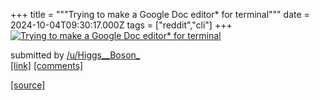+++
title = """Trying to make a Google Doc editor* for terminal"""
date = 2024-10-04T09:30:17.000Z
tags = ["reddit","cli"]
+++
[![Trying to make a Google Doc editor* for terminal](https://external-preview.redd.it/NzNtYmFnM3hrcHNkMUoXB97H2eXKduWI3TaJW281m6xlNOlpp5U-eGAEtbeO.png?width=640&crop=smart&auto=webp&s=bd1842740bedb1fdb0ea420d62314edf59462467 "Trying to make a Google Doc editor* for terminal")](https://www.reddit.com/r/commandline/comments/1fvv3zh/trying_to_make_a_google_doc_editor_for_terminal/)

submitted by [/u/Higgs\_\_Boson\_](https://www.reddit.com/user/Higgs__Boson_)  
[\[link\]](https://v.redd.it/iwdm8g3xkpsd1) [\[comments\]](https://www.reddit.com/r/commandline/comments/1fvv3zh/trying_to_make_a_google_doc_editor_for_terminal/)

[[source]](https://www.reddit.com/r/commandline/comments/1fvv3zh/trying_to_make_a_google_doc_editor_for_terminal/)
